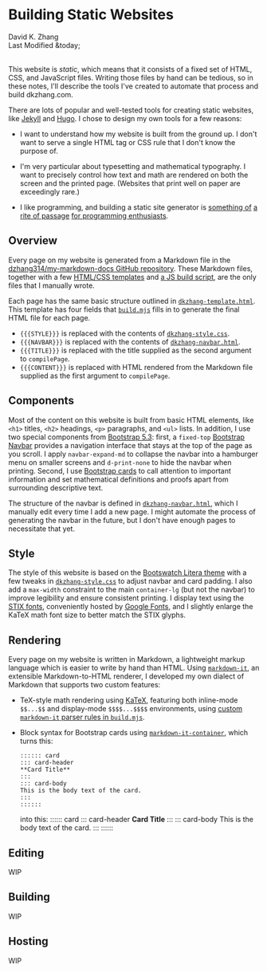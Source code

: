# Building Static Websites

<div class="text-center">
    David K. Zhang<br>
    Last Modified &today;
</div><br>

This website is _static_, which means that it consists of a fixed set of HTML, CSS, and JavaScript files. Writing those files by hand can be tedious, so in these notes, I'll describe the tools I've created to automate that process and build dkzhang.com.

There are lots of popular and well-tested tools for creating static websites, like [Jekyll](https://jekyllrb.com/) and [Hugo](https://gohugo.io/). I chose to design my own tools for a few reasons:

- I want to understand how my website is built from the ground up. I don't want to serve a single HTML tag or CSS rule that I don't know the purpose of.

- I'm very particular about typesetting and mathematical typography. I want to precisely control how text and math are rendered on both the screen and the printed page. (Websites that print well on paper are exceedingly rare.)

- I like programming, and building a static site generator is [something of](https://news.ycombinator.com/item?id=38126210) [a rite of passage](https://news.ycombinator.com/item?id=25227181) [for programming enthusiasts](https://news.ycombinator.com/item?id=27687899).

## Overview

Every page on my website is generated from a Markdown file in the [dzhang314/my-markdown-docs GitHub repository](https://github.com/dzhang314/my-markdown-docs). These Markdown files, together with a few [HTML/CSS templates](https://github.com/dzhang314/my-markdown-docs/tree/main/templates) and [a JS build script](https://github.com/dzhang314/my-markdown-docs/blob/main/build.mjs), are the only files that I manually wrote.

Each page has the same basic structure outlined in [`dkzhang-template.html`](https://github.com/dzhang314/my-markdown-docs/blob/main/templates/dkzhang-template.html). This template has four fields that [`build.mjs`](https://github.com/dzhang314/my-markdown-docs/blob/main/build.mjs) fills in to generate the final HTML file for each page.

- `{{{STYLE}}}` is replaced with the contents of [`dkzhang-style.css`](https://github.com/dzhang314/my-markdown-docs/blob/main/templates/dkzhang-style.css).
- `{{{NAVBAR}}}` is replaced with the contents of [`dkzhang-navbar.html`](https://github.com/dzhang314/my-markdown-docs/blob/main/templates/dkzhang-navbar.html).
- `{{{TITLE}}}` is replaced with the title supplied as the second argument to `compilePage`.
- `{{{CONTENT}}}` is replaced with HTML rendered from the Markdown file supplied as the first argument to `compilePage`.

## Components

Most of the content on this website is built from basic HTML elements, like `<h1>` titles, `<h2>` headings, `<p>` paragraphs, and `<ul>` lists. In addition, I use two special components from [Bootstrap 5.3](https://getbootstrap.com/docs/5.3/getting-started/introduction/): first, a `fixed-top` [Bootstrap Navbar](https://getbootstrap.com/docs/5.3/components/navbar/) provides a navigation interface that stays at the top of the page as you scroll. I apply `navbar-expand-md` to collapse the navbar into a hamburger menu on smaller screens and `d-print-none` to hide the navbar when printing. Second, I use [Bootstrap cards](https://getbootstrap.com/docs/5.3/components/card/) to call attention to important information and set mathematical definitions and proofs apart from surrounding descriptive text.

The structure of the navbar is defined in [`dkzhang-navbar.html`](https://github.com/dzhang314/my-markdown-docs/blob/main/templates/dkzhang-navbar.html), which I manually edit every time I add a new page. I might automate the process of generating the navbar in the future, but I don't have enough pages to necessitate that yet.

## Style

The style of this website is based on the [Bootswatch Litera theme](https://bootswatch.com/litera/) with a few tweaks in [`dkzhang-style.css`](https://github.com/dzhang314/my-markdown-docs/blob/main/templates/dkzhang-style.css) to adjust navbar and card padding. I also add a `max-width` constraint to the main `container-lg` (but not the navbar) to improve legibility and ensure consistent printing. I display text using the [STIX fonts](https://www.stixfonts.org/), conveniently hosted by [Google Fonts](https://fonts.google.com/specimen/STIX+Two+Text), and I slightly enlarge the KaTeX math font size to better match the STIX glyphs.

## Rendering

Every page on my website is written in Markdown, a lightweight markup language which is easier to write by hand than HTML. Using [`markdown-it`](https://github.com/markdown-it/markdown-it), an extensible Markdown-to-HTML renderer, I developed my own dialect of Markdown that supports two custom features:

- TeX-style math rendering using [KaTeX](https://katex.org/), featuring both inline-mode `$$...$$` and display-mode `$$$$...$$$$` environments, using [custom `markdown-it` parser rules in `build.mjs`](https://github.com/dzhang314/my-markdown-docs/blob/main/build.mjs).
- Block syntax for Bootstrap cards using [`markdown-it-container`](https://github.com/markdown-it/markdown-it-container), which turns this:

    ```
    :::::: card
    ::: card-header
    **Card Title**
    :::
    ::: card-body
    This is the body text of the card.
    :::
    ::::::
    ```
    into this:
    :::::: card
    ::: card-header
    **Card Title**
    :::
    ::: card-body
    This is the body text of the card.
    :::
    ::::::


## Editing

WIP

## Building

WIP

## Hosting

WIP
